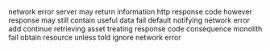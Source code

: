 network error server may return information http response code however response may still contain useful data fail default notifying network error add continue retrieving asset treating response code consequence monolith fail obtain resource unless told ignore network error